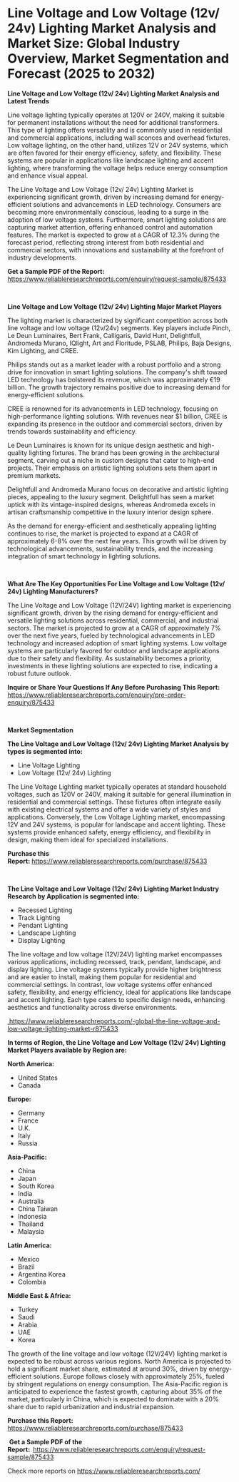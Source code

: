 <p><h1>Line Voltage and Low Voltage (12v/ 24v) Lighting Market Analysis and Market Size: Global Industry Overview, Market Segmentation and Forecast (2025 to 2032)</h1></p><p><strong>Line Voltage and Low Voltage (12v/ 24v) Lighting Market Analysis and Latest Trends</strong></p>
<p><p>Line voltage lighting typically operates at 120V or 240V, making it suitable for permanent installations without the need for additional transformers. This type of lighting offers versatility and is commonly used in residential and commercial applications, including wall sconces and overhead fixtures. Low voltage lighting, on the other hand, utilizes 12V or 24V systems, which are often favored for their energy efficiency, safety, and flexibility. These systems are popular in applications like landscape lighting and accent lighting, where transforming the voltage helps reduce energy consumption and enhance visual appeal.</p><p>The Line Voltage and Low Voltage (12v/ 24v) Lighting Market is experiencing significant growth, driven by increasing demand for energy-efficient solutions and advancements in LED technology. Consumers are becoming more environmentally conscious, leading to a surge in the adoption of low voltage systems. Furthermore, smart lighting solutions are capturing market attention, offering enhanced control and automation features. The market is expected to grow at a CAGR of 12.3% during the forecast period, reflecting strong interest from both residential and commercial sectors, with innovations and sustainability at the forefront of industry developments.</p></p>
<p><strong>Get a Sample PDF of the Report:&nbsp;</strong> <a href="https://www.reliableresearchreports.com/enquiry/request-sample/875433?utm_campaign=3309&utm_medium=2&utm_source=Github&utm_content=ia&utm_term=21032025&utm_id=line-voltage-and-low-voltage-12v-24v-lighting">https://www.reliableresearchreports.com/enquiry/request-sample/875433</a></p>
<p>&nbsp;</p>
<p><strong>Line Voltage and Low Voltage (12v/ 24v) Lighting Major Market Players</strong></p>
<p><p>The lighting market is characterized by significant competition across both line voltage and low voltage (12v/24v) segments. Key players include Pinch, Le Deun Luminaires, Bert Frank, Calligaris, David Hunt, Delightfull, Andromeda Murano, IQlight, Art and Floritude, PSLAB, Philips, Baja Designs, Kim Lighting, and CREE.</p><p>Philips stands out as a market leader with a robust portfolio and a strong drive for innovation in smart lighting solutions. The company's shift toward LED technology has bolstered its revenue, which was approximately €19 billion. The growth trajectory remains positive due to increasing demand for energy-efficient solutions.</p><p>CREE is renowned for its advancements in LED technology, focusing on high-performance lighting solutions. With revenues near $1 billion, CREE is expanding its presence in the outdoor and commercial sectors, driven by trends towards sustainability and efficiency.</p><p>Le Deun Luminaires is known for its unique design aesthetic and high-quality lighting fixtures. The brand has been growing in the architectural segment, carving out a niche in custom designs that cater to high-end projects. Their emphasis on artistic lighting solutions sets them apart in premium markets.</p><p>Delightfull and Andromeda Murano focus on decorative and artistic lighting pieces, appealing to the luxury segment. Delightfull has seen a market uptick with its vintage-inspired designs, whereas Andromeda excels in artisan craftsmanship competitive in the luxury interior design sphere.</p><p>As the demand for energy-efficient and aesthetically appealing lighting continues to rise, the market is projected to expand at a CAGR of approximately 6-8% over the next few years. This growth will be driven by technological advancements, sustainability trends, and the increasing integration of smart technology in lighting solutions.</p></p>
<p>&nbsp;</p>
<p><strong>What Are The Key Opportunities For Line Voltage and Low Voltage (12v/ 24v) Lighting Manufacturers?</strong></p>
<p><p>The Line Voltage and Low Voltage (12V/24V) lighting market is experiencing significant growth, driven by the rising demand for energy-efficient and versatile lighting solutions across residential, commercial, and industrial sectors. The market is projected to grow at a CAGR of approximately 7% over the next five years, fueled by technological advancements in LED technology and increased adoption of smart lighting systems. Low voltage systems are particularly favored for outdoor and landscape applications due to their safety and flexibility. As sustainability becomes a priority, investments in these lighting solutions are expected to rise, indicating a robust future outlook.</p></p>
<p><strong>Inquire or Share Your Questions If Any Before Purchasing This Report:</strong> <a href="https://www.reliableresearchreports.com/enquiry/pre-order-enquiry/875433?utm_campaign=3309&utm_medium=2&utm_source=Github&utm_content=ia&utm_term=21032025&utm_id=line-voltage-and-low-voltage-12v-24v-lighting">https://www.reliableresearchreports.com/enquiry/pre-order-enquiry/875433</a></p>
<p>&nbsp;</p>
<p><strong>Market Segmentation</strong></p>
<p><strong>The Line Voltage and Low Voltage (12v/ 24v) Lighting Market Analysis by types is segmented into:</strong></p>
<p><ul><li>Line Voltage Lighting</li><li>Low Voltage (12v/ 24v) Lighting</li></ul></p>
<p><p>The Line Voltage Lighting market typically operates at standard household voltages, such as 120V or 240V, making it suitable for general illumination in residential and commercial settings. These fixtures often integrate easily with existing electrical systems and offer a wide variety of styles and applications. Conversely, the Low Voltage Lighting market, encompassing 12V and 24V systems, is popular for landscape and accent lighting. These systems provide enhanced safety, energy efficiency, and flexibility in design, making them ideal for specialized installations.</p></p>
<p><strong>Purchase this Report:&nbsp;</strong><a href="https://www.reliableresearchreports.com/purchase/875433?utm_campaign=3309&utm_medium=2&utm_source=Github&utm_content=ia&utm_term=21032025&utm_id=line-voltage-and-low-voltage-12v-24v-lighting">https://www.reliableresearchreports.com/purchase/875433</a></p>
<p>&nbsp;</p>
<p><strong>The Line Voltage and Low Voltage (12v/ 24v) Lighting Market Industry Research by Application is segmented into:</strong></p>
<p><ul><li>Recessed Lighting</li><li>Track Lighting</li><li>Pendant Lighting</li><li>Landscape Lighting</li><li>Display Lighting</li></ul></p>
<p><p>The line voltage and low voltage (12V/24V) lighting market encompasses various applications, including recessed, track, pendant, landscape, and display lighting. Line voltage systems typically provide higher brightness and are easier to install, making them popular for residential and commercial settings. In contrast, low voltage systems offer enhanced safety, flexibility, and energy efficiency, ideal for applications like landscape and accent lighting. Each type caters to specific design needs, enhancing aesthetics and functionality across diverse environments.</p></p>
<p><a href="https://www.reliableresearchreports.com/-global-the-line-voltage-and-low-voltage-lighting-market-r875433?utm_campaign=3309&utm_medium=2&utm_source=Github&utm_content=ia&utm_term=21032025&utm_id=line-voltage-and-low-voltage-12v-24v-lighting">&nbsp;https://www.reliableresearchreports.com/-global-the-line-voltage-and-low-voltage-lighting-market-r875433</a></p>
<p><strong>In terms of Region, the Line Voltage and Low Voltage (12v/ 24v) Lighting Market Players available by Region are:</strong></p>
<p>
    <p> <strong> North America: </strong>
        <ul>
            <li>United States</li>
            <li>Canada</li>
        </ul>
        </p> 
    <p> <strong> Europe: </strong>
        <ul>
            <li>Germany</li>
            <li>France</li>
            <li>U.K.</li>
            <li>Italy</li>
            <li>Russia</li>
        </ul>
        </p> 
    <p> <strong> Asia-Pacific: </strong>
        <ul>
            <li>China</li>
            <li>Japan</li>
            <li>South Korea</li>
            <li>India</li>
            <li>Australia</li>
            <li>China Taiwan</li>
            <li>Indonesia</li>
            <li>Thailand</li>
            <li>Malaysia</li>
        </ul>
        </p> 
    <p> <strong> Latin America: </strong>
        <ul>
            <li>Mexico</li>
            <li>Brazil</li>
            <li>Argentina Korea</li>
            <li>Colombia</li>
        </ul>
        </p> 
    <p> <strong> Middle East & Africa: </strong>
        <ul>
            <li>Turkey</li>
            <li>Saudi</li>
            <li>Arabia</li>
            <li>UAE</li>
            <li>Korea</li>
        </ul>
    </p>
    </p>
<p><p>The growth of the line voltage and low voltage (12V/24V) lighting market is expected to be robust across various regions. North America is projected to hold a significant market share, estimated at around 30%, driven by energy-efficient solutions. Europe follows closely with approximately 25%, fueled by stringent regulations on energy consumption. The Asia-Pacific region is anticipated to experience the fastest growth, capturing about 35% of the market, particularly in China, which is expected to dominate with a 20% share due to rapid urbanization and industrial expansion.</p></p>
<p><strong>Purchase this Report: </strong><a href="https://www.reliableresearchreports.com/purchase/875433?utm_campaign=3309&utm_medium=2&utm_source=Github&utm_content=ia&utm_term=21032025&utm_id=line-voltage-and-low-voltage-12v-24v-lighting">https://www.reliableresearchreports.com/purchase/875433</a></p>
<p>&nbsp;<strong>Get a Sample PDF of the Report:&nbsp;&nbsp;</strong><a href="https://www.reliableresearchreports.com/enquiry/request-sample/875433?utm_campaign=3309&utm_medium=2&utm_source=Github&utm_content=ia&utm_term=21032025&utm_id=line-voltage-and-low-voltage-12v-24v-lighting">https://www.reliableresearchreports.com/enquiry/request-sample/875433</a></p>
<p><strong></strong></p>
<p>Check more reports on <a href="https://www.reliableresearchreports.com/?utm_campaign=3309&utm_medium=2&utm_source=Github&utm_content=ia&utm_term=21032025&utm_id=line-voltage-and-low-voltage-12v-24v-lighting">https://www.reliableresearchreports.com/</a></p>